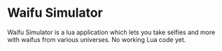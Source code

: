 # Waifu Simulator
Waifu Simulator is a lua application which lets you take selfies and more with waifus from various universes.
No working Lua code yet.
